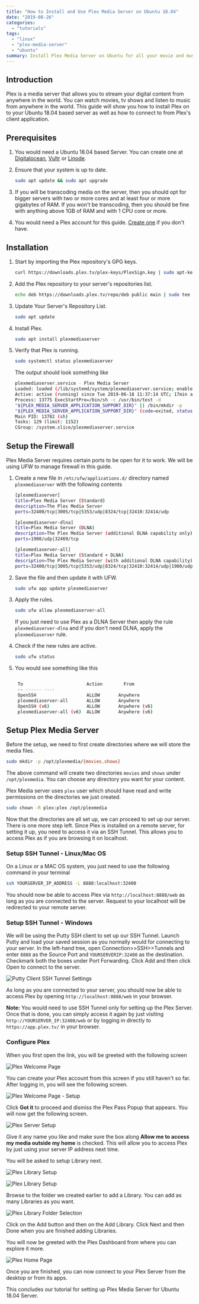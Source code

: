 ```yaml
---
title: "How to Install and Use Plex Media Server on Ubuntu 18.04"
date: "2019-08-26"
categories: 
  - "tutorials"
tags: 
  - "linux"
  - "plex-media-server"
  - "ubuntu"
summary: Install Plex Media Server on Ubuntu for all your movie and music streaming needs.
---
```


## Introduction

Plex is a media server that allows you to stream your digital content from anywhere in the world. You can watch movies, tv shows and listen to music from anywhere in the world. This guide will show you how to install Plex on to your Ubuntu 18.04 based server as well as how to connect to from Plex's client application.

## Prerequisites

1. You would need a Ubuntu 18.04 based Server. You can create one at [Digitalocean](https://www.digitalocean.com/?refcode=574d284bdcd2), [Vultr](http://www.vultr.com/?ref=6816937) or [Linode](https://www.linode.com/?r=1c24fcff0ee546aa68e30ca169714f4ffd8555fe).
2. Ensure that your system is up to date.

    ```bash
    sudo apt update && sudo apt upgrade
    ```

3. If you will be transcoding media on the server, then you should opt for bigger servers with two or more cores and at least four or more gigabytes of RAM. If you won't be transcoding, then you should be fine with anything above 1GB of RAM and with 1 CPU core or more.
4. You would need a Plex account for this guide. [Create one](https://www.plex.tv/sign-up/?forward=web) if you don't have.

## Installation

1. Start by importing the Plex repository's GPG keys.

    ```bash
    curl https://downloads.plex.tv/plex-keys/PlexSign.key | sudo apt-key add -
    ```

2. Add the Plex repository to your server's repositories list.

    ```bash
    echo deb https://downloads.plex.tv/repo/deb public main | sudo tee /etc/apt/sources.list.d/plexmediaserver.list
    ```

3. Update Your Server's Repository List.

    ```bash
    sudo apt update
    ```

4. Install Plex.

    ```bash
    sudo apt install plexmediaserver
    ```

5. Verify that Plex is running.

    ```bash
    sudo systemctl status plexmediaserver
    ```

    The output should look something like

    ```bash
    plexmediaserver.service - Plex Media Server
    Loaded: loaded (/lib/systemd/system/plexmediaserver.service; enabled; vendor preset: enabled)
    Active: active (running) since Tue 2019-06-18 11:37:14 UTC; 17min ago
    Process: 13775 ExecStartPre=/bin/sh -c /usr/bin/test -d      
    "${PLEX_MEDIA_SERVER_APPLICATION_SUPPORT_DIR}" || /bin/mkdir -p   
    "${PLEX_MEDIA_SERVER_APPLICATION_SUPPORT_DIR}" (code=exited, status=0/SUCCESS)
    Main PID: 13782 (sh)
    Tasks: 129 (limit: 1152)
    CGroup: /system.slice/plexmediaserver.service
    ```

## Setup the Firewall

Plex Media Server requires certain ports to be open for it to work. We will be using UFW to manage firewall in this guide.

1. Create a new file in `/etc/ufw/applications.d/` directory named `plexmediaserver` with the following contents

    ```bash
    [plexmediaserver]
    title=Plex Media Server (Standard)
    description=The Plex Media Server
    ports=32400/tcp|3005/tcp|5353/udp|8324/tcp|32410:32414/udp
    
    [plexmediaserver-dlna]
    title=Plex Media Server (DLNA)
    description=The Plex Media Server (additional DLNA capability only)
    ports=1900/udp|32469/tcp
    
    [plexmediaserver-all]
    title=Plex Media Server (Standard + DLNA)
    description=The Plex Media Server (with additional DLNA capability)
    ports=32400/tcp|3005/tcp|5353/udp|8324/tcp|32410:32414/udp|1900/udp|32469/tcp
    ```

2. Save the file and then update it with UFW.

    ```bash
    sudo ufw app update plexmediaserver
    ```

3. Apply the rules.

    ```bash
    sudo ufw allow plexmediaserver-all
    ```

    If you just need to use Plex as a DLNA Server then apply the rule `plexmediaserver-dlna` and if you don't need DLNA, apply the `plexmediaserver` rule.
4. Check if the new rules are active.

    ```bash
    sudo ufw status
    ```

5. You would see something like this

    ```bash
    
     To                        Action        From
     -- ------ ----
     OpenSSH                   ALLOW       Anywhere
     plexmediaserver-all       ALLOW       Anywhere
     OpenSSH (v6)              ALLOW       Anywhere (v6)
     plexmediaserver-all (v6)  ALLOW       Anywhere (v6)
    ```

## Setup Plex Media Server

Before the setup, we need to first create directories where we will store the media files.

```bash
sudo mkdir -p /opt/plexmedia/{movies,shows}
```

The above command will create two directories `movies` and `shows` under `/opt/plexmedia`. You can choose any directory you want for your content.

Plex Media server uses `plex` user which should have read and write permissions on the directories we just created.

```bash
sudo chown -R plex:plex /opt/plexmedia
```

Now that the directories are all set up, we can proceed to set up our server. There is one more step left. Since Plex is installed on a remote server, for setting it up, you need to access it via an SSH Tunnel. This allows you to access Plex as if you are browsing it on localhost.

### Setup SSH Tunnel - Linux/Mac OS

On a Linux or a MAC OS system, you just need to use the following command in your terminal

```bash
ssh YOURSERVER_IP_ADDRESS -L 8888:localhost:32400
```

You should now be able to access Plex via `http://localhost:8888/web` as long as you are connected to the server. Request to your localhost will be redirected to your remote server.

### Setup SSH Tunnel - Windows

We will be using the Putty SSH client to set up our SSH Tunnel. Launch Putty and load your saved session as you normally would for connecting to your server. In the left-hand tree, open Connection>>SSH>>Tunnels and enter `8888` as the Source Port and `YOURSERVERIP:32400` as the destination. Checkmark both the boxes under Port Forwarding. Click Add and then click Open to connect to the server.

![Putty Client SSH Tunnel Settings](images/putty_2019-06-19_14-01-09.png#center "Putty Client SSH Tunnel Settings")

As long as you are connected to your server, you should now be able to access Plex by opening `http://localhost:8888/web` in your browser.

**Note:** You would need to use SSH Tunnel only for setting up the Plex Server. Once that is done, you can simply access it again by just visiting `http://YOURSERVER_IP:32400/web` or by logging in directly to `https://app.plex.tv/` in your browser.

### Configure Plex

When you first open the link, you will be greeted with the following screen

![Plex Welcome Page](images/firefox_2019-06-19_14-29-18.png#center "Plex Welcome Page")

You can create your Plex account from this screen if you still haven't so far. After logging in, you will see the following screen.

![Plex Welcome Page - Setup](images/chrome_2019-06-19_14-25-23.png#center "Plex Welcome Page - Setup")

Click **Got it** to proceed and dismiss the Plex Pass Popup that appears. You will now get the following screen.

![Plex Server Setup](images/chrome_2019-06-19_14-32-25.png#center "Plex Server Setup")

Give it any name you like and make sure the box along **Allow me to access my media outside my home** is checked. This will allow you to access Plex by just using your server IP address next time.

You will be asked to setup Library next.

![Plex Library Setup](images/chrome_2019-06-19_14-35-00.png#center "Plex Library Setup")

![Plex Library Setup](images/chrome_2019-06-19_14-37-05.png#center "Plex Library Setup")

Browse to the folder we created earlier to add a Library. You can add as many Libraries as you want.

![Plex Library Folder Selection](images/chrome_2019-06-19_14-40-44.png#center "Plex Library Folder Selection")

Click on the Add button and then on the Add Library. Click Next and then Done when you are finished adding Libraries.

You will now be greeted with the Plex Dashboard from where you can explore it more.

![Plex Home Page](images/chrome_2019-06-19_14-44-18-1024x495.png#center "Plex Home Page")

Once you are finished, you can now connect to your Plex Server from the desktop or from its apps.

This concludes our tutorial for setting up Plex Media Server for Ubuntu 18.04 Server.
